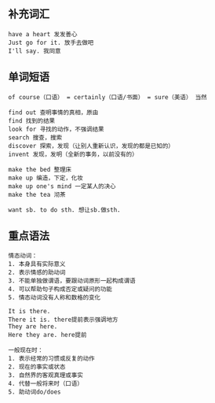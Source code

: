 

## 补充词汇

	have a heart 发发善心
	Just go for it. 放手去做吧
	I'll say. 我同意

## 单词短语

	of course（口语） = certainly（口语/书面） = sure（美语） 当然
	
	find out 查明事情的真相，原由
	find 找到的结果
	look for 寻找的动作，不强调结果
	search 搜查，搜索
	discover 探索，发现（让别人重新认识，发现的都是已知的）
	invent 发现，发明（全新的事务，以前没有的）

	make the bed 整理床
	make up 编造，下定，化妆
	make up one's mind 一定某人的决心
	make the tea 沏茶

	want sb. to do sth. 想让sb.做sth.

## 重点语法

	情态动词：
	1. 本身具有实际意义
	2. 表示情感的助动词
	3. 不能单独做谓语，要跟动词原形一起构成谓语
	4. 可以帮助句子构成否定或疑问的功能
	5. 情态动词没有人称和数格的变化
	
	It is there.
	There it is. there提前表示强调地方
	They are here.
	Here they are. here提前

	一般现在时：
	1. 表示经常的习惯或反复的动作
	2. 现在的事实或状态
	3. 自然界的客观真理或事实
	4. 代替一般将来时（口语）
	5. 助动词do/does
